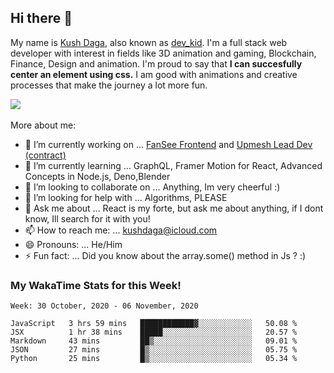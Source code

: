 ## Hi there 👋
My name is [Kush Daga](https://kushdaga.webflow.io), also known as [dev_kid](https://instagram.com/dev_kid). I'm a full stack web developer with interest in fields like 3D animation and gaming, Blockchain, Finance, Design and animation. I'm proud to say that **I can succesfully center an element using css.** I am good with animations and creative processes that make the journey a lot more fun.

![](https://komarev.com/ghpvc/?username=kush-daga&style=flat-square&color=red)
<br></br>
More about me:

- 🔭 I’m currently working on ... [FanSee Frontend](https://fansee.in) and [Upmesh Lead Dev (contract)](https://upmesh.io)
- 🌱 I’m currently learning ... GraphQL, Framer Motion for React, Advanced Concepts in Node.js, Deno,Blender
- 👯 I’m looking to collaborate on ... Anything, Im very cheerful :)
- 🤔 I’m looking for help with ... Algorithms, PLEASE
- 💬 Ask me about ... React is my forte, but ask me about anything, if I dont know, Ill search for it with you! 
- 📫 How to reach me: ... kushdaga@icloud.com
- 😄 Pronouns: ... He/Him
- ⚡ Fun fact: ... Did you know about the array.some() method in Js ? :)

### My WakaTime Stats for this Week!
<!--START_SECTION:waka-->
```text
Week: 30 October, 2020 - 06 November, 2020

JavaScript   3 hrs 59 mins   ████████████▓░░░░░░░░░░░░   50.08 % 
JSX          1 hr 38 mins    █████░░░░░░░░░░░░░░░░░░░░   20.57 % 
Markdown     43 mins         ██▒░░░░░░░░░░░░░░░░░░░░░░   09.01 % 
JSON         27 mins         █▒░░░░░░░░░░░░░░░░░░░░░░░   05.75 % 
Python       25 mins         █▒░░░░░░░░░░░░░░░░░░░░░░░   05.34 % 
```
<!--END_SECTION:waka-->

